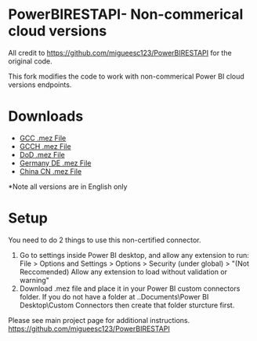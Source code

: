 # PowerBIRESTAPI- Non-commerical cloud versions
All credit to https://github.com/migueesc123/PowerBIRESTAPI for the original code. 

This fork modifies the code to work with non-commerical Power BI cloud versions endpoints.

# Downloads
- [GCC .mez File](https://github.com/jlabjlab/PowerBIRESTAPI-GCC-GCCH-DOD/blob/master/Power%20BI%20GCC%20API/Power%20BI%20GCC%20API.mez)
- [GCCH .mez File](https://github.com/jlabjlab/PowerBIRESTAPI-GCC-GCCH-DOD/blob/master/Power%20BI%20GCCH%20API/Power%20BI%20GCCH%20API.mez)
- [DoD .mez File](https://github.com/jlabjlab/PowerBIRESTAPI-GCC-GCCH-DOD/blob/master/Power%20BI%20DOD%20API/Power%20BI%20DOD%20API.mez)
- [Germany DE .mez File](https://github.com/jlabjlab/PowerBIRESTAPI-GCC-GCCH-DOD/blob/master/Power%20BI%20Germany%20DE%20API/Power%20BI%20Germany%20DE%20API.mez)
- [China CN .mez File](https://github.com/jlabjlab/PowerBIRESTAPI-GCC-GCCH-DOD/blob/master/Power%20BI%20China%20CN%20API/Power%20BI%20China%20CN%20API.mez)

*Note all versions are in English only

# Setup
You need to do 2 things to use this non-certified connector.
1. Go to settings inside Power BI desktop, and allow any extension to run: File > Options and Settings > Options > Security (under global) > "(Not Reccomended) Allow any extension to load without validation or warning"
2. Download .mez file and place it in your Power BI custom connectors folder. If you do not have a folder at ..Documents\Power BI Desktop\Custom Connectors then create that folder sturcture first. 

Please see main project page for additional instructions. https://github.com/migueesc123/PowerBIRESTAPI
